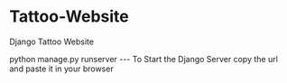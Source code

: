 # Tattoo-Website
Django Tattoo Website

python manage.py runserver --- To Start the Django Server copy the url and paste it in your browser
